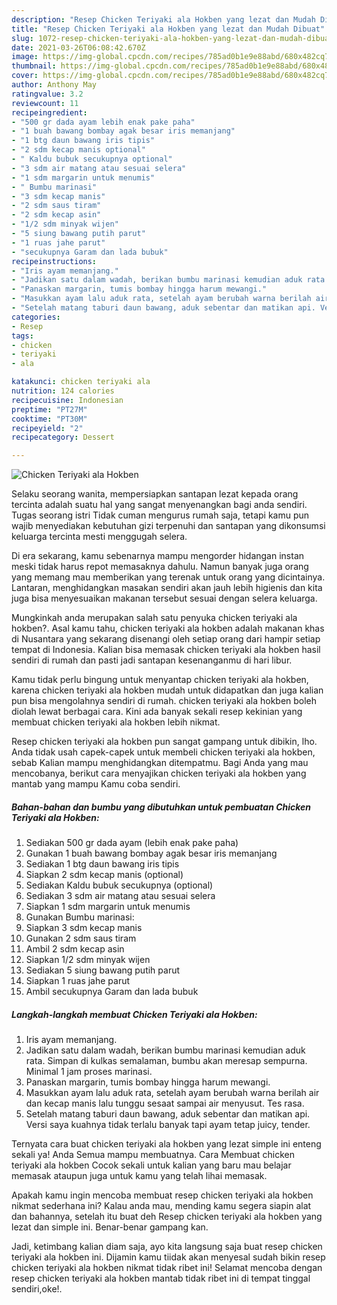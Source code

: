 ```yaml
---
description: "Resep Chicken Teriyaki ala Hokben yang lezat dan Mudah Dibuat"
title: "Resep Chicken Teriyaki ala Hokben yang lezat dan Mudah Dibuat"
slug: 1072-resep-chicken-teriyaki-ala-hokben-yang-lezat-dan-mudah-dibuat
date: 2021-03-26T06:08:42.670Z
image: https://img-global.cpcdn.com/recipes/785ad0b1e9e88abd/680x482cq70/chicken-teriyaki-ala-hokben-foto-resep-utama.jpg
thumbnail: https://img-global.cpcdn.com/recipes/785ad0b1e9e88abd/680x482cq70/chicken-teriyaki-ala-hokben-foto-resep-utama.jpg
cover: https://img-global.cpcdn.com/recipes/785ad0b1e9e88abd/680x482cq70/chicken-teriyaki-ala-hokben-foto-resep-utama.jpg
author: Anthony May
ratingvalue: 3.2
reviewcount: 11
recipeingredient:
- "500 gr dada ayam lebih enak pake paha"
- "1 buah bawang bombay agak besar iris memanjang"
- "1 btg daun bawang iris tipis"
- "2 sdm kecap manis optional"
- " Kaldu bubuk secukupnya optional"
- "3 sdm air matang atau sesuai selera"
- "1 sdm margarin untuk menumis"
- " Bumbu marinasi"
- "3 sdm kecap manis"
- "2 sdm saus tiram"
- "2 sdm kecap asin"
- "1/2 sdm minyak wijen"
- "5 siung bawang putih parut"
- "1 ruas jahe parut"
- "secukupnya Garam dan lada bubuk"
recipeinstructions:
- "Iris ayam memanjang."
- "Jadikan satu dalam wadah, berikan bumbu marinasi kemudian aduk rata. Simpan di kulkas semalaman, bumbu akan meresap sempurna. Minimal 1 jam proses marinasi."
- "Panaskan margarin, tumis bombay hingga harum mewangi."
- "Masukkan ayam lalu aduk rata, setelah ayam berubah warna berilah air dan kecap manis lalu tunggu sesaat sampai air menyusut. Tes rasa."
- "Setelah matang taburi daun bawang, aduk sebentar dan matikan api. Versi saya kuahnya tidak terlalu banyak tapi ayam tetap juicy, tender."
categories:
- Resep
tags:
- chicken
- teriyaki
- ala

katakunci: chicken teriyaki ala 
nutrition: 124 calories
recipecuisine: Indonesian
preptime: "PT27M"
cooktime: "PT30M"
recipeyield: "2"
recipecategory: Dessert

---
```



![Chicken Teriyaki ala Hokben](https://img-global.cpcdn.com/recipes/785ad0b1e9e88abd/680x482cq70/chicken-teriyaki-ala-hokben-foto-resep-utama.jpg)

Selaku seorang wanita, mempersiapkan santapan lezat kepada orang tercinta adalah suatu hal yang sangat menyenangkan bagi anda sendiri. Tugas seorang istri Tidak cuman mengurus rumah saja, tetapi kamu pun wajib menyediakan kebutuhan gizi terpenuhi dan santapan yang dikonsumsi keluarga tercinta mesti menggugah selera.

Di era  sekarang, kamu sebenarnya mampu mengorder hidangan instan meski tidak harus repot memasaknya dahulu. Namun banyak juga orang yang memang mau memberikan yang terenak untuk orang yang dicintainya. Lantaran, menghidangkan masakan sendiri akan jauh lebih higienis dan kita juga bisa menyesuaikan makanan tersebut sesuai dengan selera keluarga. 



Mungkinkah anda merupakan salah satu penyuka chicken teriyaki ala hokben?. Asal kamu tahu, chicken teriyaki ala hokben adalah makanan khas di Nusantara yang sekarang disenangi oleh setiap orang dari hampir setiap tempat di Indonesia. Kalian bisa memasak chicken teriyaki ala hokben hasil sendiri di rumah dan pasti jadi santapan kesenanganmu di hari libur.

Kamu tidak perlu bingung untuk menyantap chicken teriyaki ala hokben, karena chicken teriyaki ala hokben mudah untuk didapatkan dan juga kalian pun bisa mengolahnya sendiri di rumah. chicken teriyaki ala hokben boleh diolah lewat berbagai cara. Kini ada banyak sekali resep kekinian yang membuat chicken teriyaki ala hokben lebih nikmat.

Resep chicken teriyaki ala hokben pun sangat gampang untuk dibikin, lho. Anda tidak usah capek-capek untuk membeli chicken teriyaki ala hokben, sebab Kalian mampu menghidangkan ditempatmu. Bagi Anda yang mau mencobanya, berikut cara menyajikan chicken teriyaki ala hokben yang mantab yang mampu Kamu coba sendiri.

<!--inarticleads1-->

##### Bahan-bahan dan bumbu yang dibutuhkan untuk pembuatan Chicken Teriyaki ala Hokben:

1. Sediakan 500 gr dada ayam (lebih enak pake paha)
1. Gunakan 1 buah bawang bombay agak besar iris memanjang
1. Sediakan 1 btg daun bawang iris tipis
1. Siapkan 2 sdm kecap manis (optional)
1. Sediakan  Kaldu bubuk secukupnya (optional)
1. Sediakan 3 sdm air matang atau sesuai selera
1. Siapkan 1 sdm margarin untuk menumis
1. Gunakan  Bumbu marinasi:
1. Siapkan 3 sdm kecap manis
1. Gunakan 2 sdm saus tiram
1. Ambil 2 sdm kecap asin
1. Siapkan 1/2 sdm minyak wijen
1. Sediakan 5 siung bawang putih parut
1. Siapkan 1 ruas jahe parut
1. Ambil secukupnya Garam dan lada bubuk




<!--inarticleads2-->

##### Langkah-langkah membuat Chicken Teriyaki ala Hokben:

1. Iris ayam memanjang.
1. Jadikan satu dalam wadah, berikan bumbu marinasi kemudian aduk rata. Simpan di kulkas semalaman, bumbu akan meresap sempurna. Minimal 1 jam proses marinasi.
1. Panaskan margarin, tumis bombay hingga harum mewangi.
1. Masukkan ayam lalu aduk rata, setelah ayam berubah warna berilah air dan kecap manis lalu tunggu sesaat sampai air menyusut. Tes rasa.
1. Setelah matang taburi daun bawang, aduk sebentar dan matikan api. Versi saya kuahnya tidak terlalu banyak tapi ayam tetap juicy, tender.




Ternyata cara buat chicken teriyaki ala hokben yang lezat simple ini enteng sekali ya! Anda Semua mampu membuatnya. Cara Membuat chicken teriyaki ala hokben Cocok sekali untuk kalian yang baru mau belajar memasak ataupun juga untuk kamu yang telah lihai memasak.

Apakah kamu ingin mencoba membuat resep chicken teriyaki ala hokben nikmat sederhana ini? Kalau anda mau, mending kamu segera siapin alat dan bahannya, setelah itu buat deh Resep chicken teriyaki ala hokben yang lezat dan simple ini. Benar-benar gampang kan. 

Jadi, ketimbang kalian diam saja, ayo kita langsung saja buat resep chicken teriyaki ala hokben ini. Dijamin kamu tiidak akan menyesal sudah bikin resep chicken teriyaki ala hokben nikmat tidak ribet ini! Selamat mencoba dengan resep chicken teriyaki ala hokben mantab tidak ribet ini di tempat tinggal sendiri,oke!.

